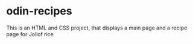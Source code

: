 # odin-recipes
This is an HTML and CSS project, that displays a main page and a
recipe page for Jollof rice
